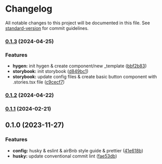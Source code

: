 # Changelog

All notable changes to this project will be documented in this file. See [standard-version](https://github.com/conventional-changelog/standard-version) for commit guidelines.

### [0.1.3](https://github.com/marcinj94/nextjs-template/compare/v0.1.2...v0.1.3) (2024-04-25)

### Features

- **hygen:** init hygen & create component/new \_template ([bbf2b83](https://github.com/marcinj94/nextjs-template/commit/bbf2b833d32c7edab00abe735b3da441db8c6eef))
- **storybook:** init storybook ([d849bc1](https://github.com/marcinj94/nextjs-template/commit/d849bc19b36c4391e957ee594d32c2c49d7b8f33))
- **storybook:** update config files & create basic button component with .stories.tsx file ([c9cecf7](https://github.com/marcinj94/nextjs-template/commit/c9cecf7989089369025e6df291b9f94b784f0301))

### [0.1.2](https://github.com/marcinj94/nextjs-template/compare/v0.1.1...v0.1.2) (2024-04-22)

### [0.1.1](https://github.com/marcinj94/nextjs-template/compare/v0.1.0...v0.1.1) (2024-02-21)

## 0.1.0 (2023-11-27)

### Features

- **config:** husky & eslint & airBnb style guide & prettier ([41e618b](https://github.com/marcinj94/nextjs-template/commit/41e618b68cfe5db7ff4dc2f17d5aac5f945d9e2e))
- **husky:** update conventional commit lint ([fae53db](https://github.com/marcinj94/nextjs-template/commit/fae53dbcdd0d8c32d74b5878b18263a00d2bb1f9))
